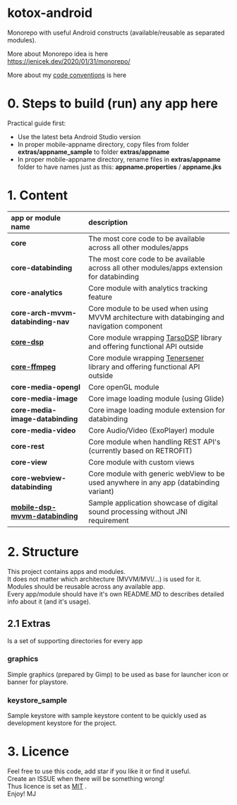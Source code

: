 # kotox-android

Monorepo with useful Android constructs (available/reusable as separated modules).  

More about Monorepo idea is here https://jenicek.dev/2020/01/31/monorepo/     

More about my [code conventions](code-conventions.md) is here

# 0. Steps to build (run) any app here  
Practical guide first:

- Use the latest beta Android Studio version
- In proper mobile-appname directory, copy files from folder **extras/appname_sample** to folder **extras/appname** 
- In proper mobile-appname directory, rename files in **extras/appname** folder to have names just as this: **appname.properties** / **appname.jks**

# 1. Content

| app or module name                                                                         | description                                                                                                                |
|:-------------------------------------------------------------------------------------------|:---------------------------------------------------------------------------------------------------------------------------|                                                                            
| **core**                                                                                   | The most core code to be available across all other modules/apps                                                           |
| **core-databinding**                                                                       |  The most core code to be available across all other modules/apps extension for databinding                                |
| **core-analytics**                                                                         | Core module with analytics tracking feature                                                                                |
| **core-arch-mvvm-databinding-nav**                                                         | Core module to be used when using MVVM architecture with databinging and navigation component                              |
| **[core-dsp](./core-dsp/readme.md)**                                                       | Core module wrapping [TarsoDSP](https://github.com/JorenSix/TarsosDSP) library and offering functional API outside         |
| **[core-ffmpeg](./core-ffmpeg/readme.md)**                                                 | Core module wrapping [Tenersener](https://github.com/tanersener/mobile-ffmpeg) library and offering functional API outside |
| **core-media-opengl**                                                                      | Core openGL module                                                                                                         |
| **core-media-image**                                                                       | Core image loading module (using Glide)                                                                                    |
| **core-media-image-databinding**                                                           | Core image loading module extension for databinding                                                                        |
| **core-media-video**                                                                       | Core Audio/Video (ExoPlayer) module                                                                                        |
| **core-rest**                                                                              | Core module when handling REST API's (currently based on RETROFIT)                                                         |
| **core-view**                                                                              | Core module with custom views                                                                                              |
| **core-webview-databinding**                                                               | Core module with generic webView to be used anywhere in any app  (databinding variant)                                     |
| **[mobile-dsp-mvvm-databinding](./mobile-dsp-mvvm-databinding/readme.md)**                 | Sample application showcase of digital sound processing without JNI requirement                                            |  


# 2. Structure
This project contains apps and modules.   
It does not matter which architecture (MVVM/MVI/...) is used for it.  
Modules should be reusable across any available app.  
Every app/module should have it's own README.MD to describes detailed info about it (and it's usage).  


## 2.1 Extras
Is a set of supporting directories for every app
### graphics
Simple graphics (prepared by Gimp) to be used as base for launcher icon or banner for playstore.  
### keystore_sample
Sample keystore with sample keystore content to be quickly used as development keystore for the project.

# 3. Licence
Feel free to use this code, add star if you like it or find it useful.  
Create an ISSUE when there will be something wrong!  
Thus licence is set as [MIT](LICENSE) .  
Enjoy! MJ